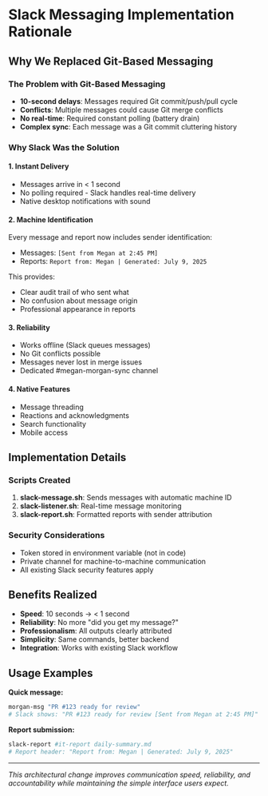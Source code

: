 # Slack Messaging Implementation Rationale

## Why We Replaced Git-Based Messaging

### The Problem with Git-Based Messaging
- **10-second delays**: Messages required Git commit/push/pull cycle
- **Conflicts**: Multiple messages could cause Git merge conflicts
- **No real-time**: Required constant polling (battery drain)
- **Complex sync**: Each message was a Git commit cluttering history

### Why Slack Was the Solution

#### 1. Instant Delivery
- Messages arrive in < 1 second
- No polling required - Slack handles real-time delivery
- Native desktop notifications with sound

#### 2. Machine Identification
Every message and report now includes sender identification:
- Messages: `[Sent from Megan at 2:45 PM]`
- Reports: `Report from: Megan | Generated: July 9, 2025`

This provides:
- Clear audit trail of who sent what
- No confusion about message origin
- Professional appearance in reports

#### 3. Reliability
- Works offline (Slack queues messages)
- No Git conflicts possible
- Messages never lost in merge issues
- Dedicated #megan-morgan-sync channel

#### 4. Native Features
- Message threading
- Reactions and acknowledgments
- Search functionality
- Mobile access

## Implementation Details

### Scripts Created
1. **slack-message.sh**: Sends messages with automatic machine ID
2. **slack-listener.sh**: Real-time message monitoring
3. **slack-report.sh**: Formatted reports with sender attribution

### Security Considerations
- Token stored in environment variable (not in code)
- Private channel for machine-to-machine communication
- All existing Slack security features apply

## Benefits Realized
- **Speed**: 10 seconds → < 1 second
- **Reliability**: No more "did you get my message?" 
- **Professionalism**: All outputs clearly attributed
- **Simplicity**: Same commands, better backend
- **Integration**: Works with existing Slack workflow

## Usage Examples

**Quick message:**
```bash
morgan-msg "PR #123 ready for review"
# Slack shows: "PR #123 ready for review [Sent from Megan at 2:45 PM]"
```

**Report submission:**
```bash
slack-report #it-report daily-summary.md
# Report header: "Report from: Megan | Generated: July 9, 2025"
```

---
*This architectural change improves communication speed, reliability, and accountability while maintaining the simple interface users expect.*